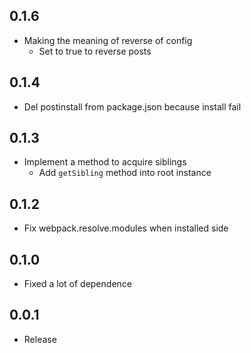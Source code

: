 ## 0.1.6
- Making the meaning of reverse of config
  - Set to true to reverse posts

## 0.1.4
- Del postinstall from package.json because install fail

## 0.1.3
- Implement a method to acquire siblings
  - Add `getSibling` method into root instance

## 0.1.2
- Fix webpack.resolve.modules when installed side

## 0.1.0
- Fixed a lot of dependence

## 0.0.1
- Release
